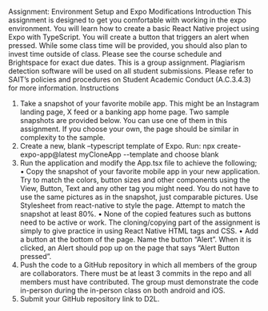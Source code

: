 Assignment: Environment Setup and Expo Modifications
Introduction
This assignment is designed to get you comfortable with working in the expo environment. You will learn how to create a basic React Native project using Expo with TypeScript. You will create a button that triggers an alert when pressed. While some class time will be provided, you should also plan to invest time outside of class. Please see the course schedule and Brightspace for exact due dates. This is a group assignment. 
Plagiarism detection software will be used on all student submissions. Please refer to SAIT’s policies and procedures on Student Academic Conduct (A.C.3.4.3) for more information.
Instructions
1.	Take a snapshot of your favorite mobile app. This might be an Instagram landing page, X feed or a banking app home page. Two sample snapshots are provided below. You can use one of them in this assignment. If you choose your own, the page should be similar in complexity to the sample.
2.	Create a new, blank –typescript template of Expo. Run: npx create-expo-app@latest myCloneApp --template and choose blank
3.	Run the application and modify the App.tsx file to achieve the following;
•	Copy the snapshot of your favorite mobile app in your new application. Try to match the colors, button sizes and other components using the View, Button, Text and any other tag you might need. You do not have to use the same pictures as in the snapshot, just comparable pictures. Use Stylesheet from react-native to style the page. Attempt to match the snapshot at least 80%.
•	None of the copied features such as buttons need to be active or work. The cloning/copying part of the assignment is simply to give practice in using React Native HTML tags and CSS. 
•	Add a button at the bottom of the page. Name the button “Alert”. When it is clicked, an Alert should pop up on the page that says “Alert Button pressed”.
4.	Push the code to a GitHub repository in which all members of the group are collaborators. There must be at least 3 commits in the repo and all members must have contributed. The group must demonstrate the code in-person during the in-person class on both android and iOS. 
5.	Submit your GitHub repository link to D2L.
